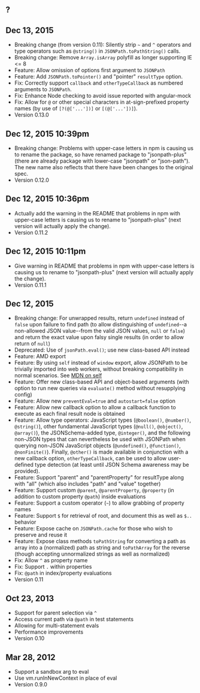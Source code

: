 ## ?


## Dec 13, 2015
- Breaking change (from version 0.11): Silently strip `~` and `^` operators and type operators such as `@string()` in `JSONPath.toPathString()` calls.
- Breaking change: Remove `Array.isArray` polyfill as longer supporting IE <= 8
- Feature: Allow omission of options first argument to `JSONPath`
- Feature: Add `JSONPath.toPointer()` and "pointer" `resultType` option.
- Fix: Correctly support `callback` and `otherTypeCallback` as numbered arguments to `JSONPath`.
- Fix: Enhance Node checking to avoid issue reported with angular-mock
- Fix: Allow for `@` or other special characters in at-sign-prefixed property names (by use of `[?(@['...'])]` or  `[(@['...'])]`).
- Version 0.13.0

## Dec 12, 2015 10:39pm
- Breaking change: Problems with upper-case letters in npm is causing us to rename the package, so have renamed package to "jsonpath-plus" (there are already package with lower-case "jsonpath" or "json-path"). The new name also reflects that
there have been changes to the original spec.
- Version 0.12.0

## Dec 12, 2015 10:36pm
- Actually add the warning in the README that problems in npm with upper-case letters is causing us to rename to "jsonpath-plus" (next version will actually apply the change).
- Version 0.11.2

## Dec 12, 2015 10:11pm
- Give warning in README that problems in npm with upper-case letters is causing us to rename to "jsonpath-plus" (next version will actually apply the change).
- Version 0.11.1

## Dec 12, 2015
- Breaking change: For unwrapped results, return `undefined` instead of `false` upon failure to find path (to allow distinguishing of `undefined`--a non-allowed JSON value--from the valid JSON values, `null` or `false`) and return the exact value upon falsy single results (in order to allow return of `null`)
- Deprecated: Use of `jsonPath.eval()`; use new class-based API instead
- Feature: AMD export
- Feature: By using `self` instead of `window` export, allow JSONPath to be trivially imported into web workers, without breaking compatibility in normal scenarios. See [MDN on self](https://developer.mozilla.org/en-US/docs/Web/API/Window/self)
- Feature: Offer new class-based API and object-based arguments (with option to run new queries via `evaluate()` method without resupplying config)
- Feature: Allow new `preventEval=true` and `autostart=false` option
- Feature: Allow new callback option to allow a callback function to execute as each final result node is obtained
- Feature: Allow type operators: JavaScript types (`@boolean()`, `@number()`, `@string()`), other fundamental JavaScript types (`@null()`, `@object()`, `@array()`), the JSONSchema-added type, `@integer()`, and the following non-JSON types that can nevertheless be used with JSONPath when querying non-JSON JavaScript objects (`@undefined()`, `@function()`, `@nonFinite()`). Finally, `@other()` is made available in conjunction with a new callback option, `otherTypeCallback`, can be used to allow user-defined type detection (at least until JSON Schema awareness may be provided).
- Feature: Support "parent" and "parentProperty" for resultType along with "all" (which also includes "path" and "value" together)
- Feature: Support custom `@parent`, `@parentProperty`, `@property` (in addition to custom property `@path`) inside evaluations
- Feature: Support a custom operator (`~`) to allow grabbing of property names
- Feature: Support `$` for retrieval of root, and document this as well as `$..` behavior
- Feature: Expose cache on `JSONPath.cache` for those who wish to preserve and reuse it
- Feature: Expose class methods `toPathString` for converting a path as array into a (normalized) path as string and `toPathArray` for the reverse (though accepting unnormalized strings as well as normalized)
- Fix: Allow `^` as property name
- Fix: Support `.` within properties
- Fix: `@path` in index/property evaluations
- Version 0.11

## Oct 23, 2013

- Support for parent selection via `^`
- Access current path via `@path` in test statements
- Allowing for multi-statement evals
- Performance improvements
- Version 0.10

## Mar 28, 2012

- Support a sandbox arg to eval
- Use vm.runInNewContext in place of eval
- Version 0.9.0
